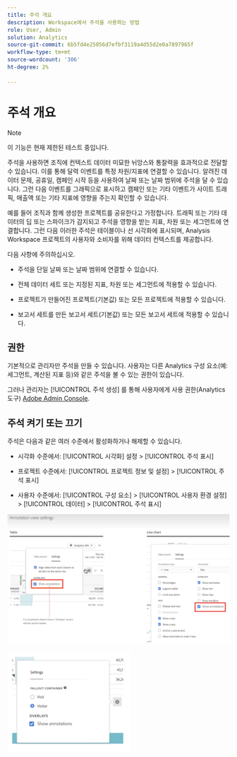 ```yaml
---
title: 주석 개요
description: Workspace에서 주석을 사용하는 방법
role: User, Admin
solution: Analytics
source-git-commit: 6b5fd4e25056d7efbf3119a4d55d2e0a7897965f
workflow-type: tm+mt
source-wordcount: '306'
ht-degree: 2%

---
```


# 주석 개요

>[!NOTE]
>
>이 기능은 현재 제한된 테스트 중입니다.

주석을 사용하면 조직에 컨텍스트 데이터 미묘한 뉘앙스와 통찰력을 효과적으로 전달할 수 있습니다. 이를 통해 달력 이벤트를 특정 차원/지표에 연결할 수 있습니다. 알려진 데이터 문제, 공휴일, 캠페인 시작 등을 사용하여 날짜 또는 날짜 범위에 주석을 달 수 있습니다. 그런 다음 이벤트를 그래픽으로 표시하고 캠페인 또는 기타 이벤트가 사이트 트래픽, 매출액 또는 기타 지표에 영향을 주는지 확인할 수 있습니다.

예를 들어 조직과 함께 생성한 프로젝트를 공유한다고 가정합니다. 트래픽 또는 기타 데이터의 딥 또는 스파이크가 감지되고 주석을 영향을 받는 지표, 차원 또는 세그먼트에 연결합니다. 그런 다음 이러한 주석은 테이블이나 선 시각화에 표시되며, Analysis Workspace 프로젝트의 사용자와 소비자를 위해 데이터 컨텍스트를 제공합니다.

다음 사항에 주의하십시오.

* 주석을 단일 날짜 또는 날짜 범위에 연결할 수 있습니다.

* 전체 데이터 세트 또는 지정된 지표, 차원 또는 세그먼트에 적용할 수 있습니다.

* 프로젝트가 만들어진 프로젝트(기본값) 또는 모든 프로젝트에 적용할 수 있습니다.

* 보고서 세트를 만든 보고서 세트(기본값) 또는 모든 보고서 세트에 적용할 수 있습니다.

## 권한

기본적으로 관리자만 주석을 만들 수 있습니다. 사용자는 다른 Analytics 구성 요소(예: 세그먼트, 계산된 지표 등)와 같은 주석을 볼 수 있는 권한이 있습니다.

그러나 관리자는 [!UICONTROL 주석 생성] 를 통해 사용자에게 사용 권한(Analytics 도구) [Adobe Admin Console](https://experienceleague.adobe.com/docs/analytics/admin/admin-console/permissions/analytics-tools.html?lang=en).

## 주석 켜기 또는 끄기

주석은 다음과 같은 여러 수준에서 활성화하거나 해제할 수 있습니다.

* 시각화 수준에서: [!UICONTROL 시각화] 설정 > [!UICONTROL 주석 표시]

* 프로젝트 수준에서: [!UICONTROL 프로젝트 정보 및 설정] > [!UICONTROL 주석 표시]

* 사용자 수준에서: [!UICONTROL 구성 요소] > [!UICONTROL 사용자 환경 설정] > [!UICONTROL 데이터] > [!UICONTROL 주석 표시]

![](assets/show-ann.png)

![](assets/show-ann2.png)